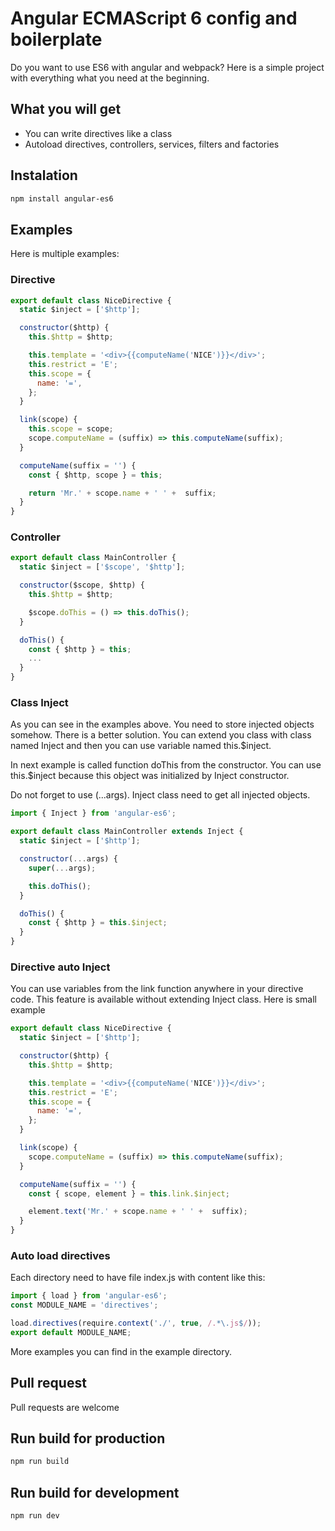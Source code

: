 # Angular ECMAScript 6 config and boilerplate

Do you want to use ES6 with angular and webpack?
Here is a simple project with everything what you need at the beginning.

## What you will get

 - You can write directives like a class
 - Autoload directives, controllers, services, filters and factories


## Instalation

```sh
npm install angular-es6
```

## Examples

Here is multiple examples:

### Directive

```js
export default class NiceDirective {
  static $inject = ['$http'];

  constructor($http) {
    this.$http = $http;

    this.template = '<div>{{computeName('NICE')}}</div>';
    this.restrict = 'E';
    this.scope = {
      name: '=',
    };
  }

  link(scope) {
    this.scope = scope;
    scope.computeName = (suffix) => this.computeName(suffix);
  }

  computeName(suffix = '') {
    const { $http, scope } = this;

    return 'Mr.' + scope.name + ' ' +  suffix;
  }
}

```


### Controller

```js
export default class MainController {
  static $inject = ['$scope', '$http'];

  constructor($scope, $http) {
    this.$http = $http;

    $scope.doThis = () => this.doThis();
  }

  doThis() {
    const { $http } = this;
    ...
  }
}

```

### Class Inject

As you can see in the examples above. You need to store injected objects somehow.
There is a better solution. You can extend you class with class named Inject and then you can use variable named this.$inject.

In next example is called function doThis from the constructor.
You can use this.$inject because this object was initialized by Inject constructor.

Do not forget to use (...args). Inject class need to get all injected objects.

```js
import { Inject } from 'angular-es6';

export default class MainController extends Inject {
  static $inject = ['$http'];

  constructor(...args) {
    super(...args);

    this.doThis();
  }

  doThis() {
    const { $http } = this.$inject;
  }
}

```

### Directive auto Inject

You can use variables from the link function anywhere in your directive code.
This feature is available without extending Inject class. Here is small example

```js
export default class NiceDirective {
  static $inject = ['$http'];

  constructor($http) {
    this.$http = $http;

    this.template = '<div>{{computeName('NICE')}}</div>';
    this.restrict = 'E';
    this.scope = {
      name: '=',
    };
  }

  link(scope) {
    scope.computeName = (suffix) => this.computeName(suffix);
  }

  computeName(suffix = '') {
    const { scope, element } = this.link.$inject;

    element.text('Mr.' + scope.name + ' ' +  suffix);
  }
}

```


### Auto load directives

Each directory need to have file index.js with content like this:

```js
import { load } from 'angular-es6';
const MODULE_NAME = 'directives';

load.directives(require.context('./', true, /.*\.js$/));
export default MODULE_NAME;
```


More examples you can find in the example directory.



## Pull request

Pull requests are welcome


## Run build for production

```sh
npm run build
```


## Run build for development

```sh
npm run dev
```
